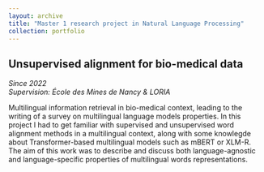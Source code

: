 ```yaml
---
layout: archive
title: "Master 1 research project in Natural Language Processing"
collection: portfolio
---
```


## Unsupervised alignment for bio-medical data
_Since 2022_  
_Supervision: École des Mines de Nancy & LORIA_

Multilingual information retrieval in bio-medical context, leading to the writing of a survey on multilingual language models properties. In this project I had to get familiar with supervised and unsupervised word alignment methods in a multilingual context, along with some knowlegde about Transformer-based multilingual models such as mBERT or XLM-R. The aim of this work was to describe and discuss both language-agnostic and language-specific properties of multilingual words representations. 
